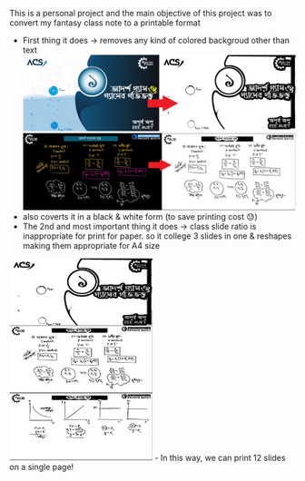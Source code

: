 This is a personal project and
the main objective of this project was to convert my fantasy class note to a printable format
- First thing it does -> removes any kind of colored backgroud other than text <img src="resource/ideal gas 43 raw.png"> <img src="resource/ideal gas 44 raw.png">
- also coverts it in a black & white form (to save printing cost 😓)
- The 2nd and most important thing it does -> class slide ratio is inappropriate for print for paper. so it  college 3 slides in one & reshapes making them appropriate for A4 size 
<img src="resource/3 in 1 slide.jpg" height="50%" width="50%">
- In this way, we can print 12 slides on a single page!
